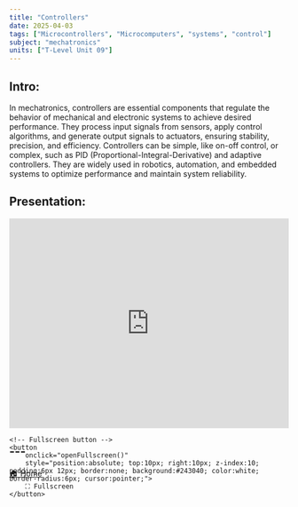 ```yaml
---
title: "Controllers"
date: 2025-04-03
tags: ["Microcontrollers", "Microcomputers", "systems", "control"]
subject: "mechatronics"
units: ["T-Level Unit 09"]
---
```


## Intro:

In mechatronics, controllers are essential components that regulate the behavior of mechanical and electronic systems to achieve desired performance. They process input signals from sensors, apply control algorithms, and generate output signals to actuators, ensuring stability, precision, and efficiency. Controllers can be simple, like on-off control, or complex, such as PID (Proportional-Integral-Derivative) and adaptive controllers. They are widely used in robotics, automation, and embedded systems to optimize performance and maintain system reliability.

## Presentation:

<div id="pdf-container" style="position: relative; width: 100%; height: 0; padding-top: 75%;">
    <iframe 
        id="pdf-frame"
        src="https://EngineeringShare.github.io/engineering-hub/presentations/Controllers.pdf"
        style="position: absolute; top: 0; left: 0; width: 100%; height: 100%; border: none;" 
        allowfullscreen
        webkitallowfullscreen
        mozallowfullscreen>
    </iframe>

    <!-- Fullscreen button -->
    <button 
        onclick="openFullscreen()" 
        style="position:absolute; top:10px; right:10px; z-index:10; padding:6px 12px; border:none; background:#243040; color:white; border-radius:6px; cursor:pointer;">
        ⛶ Fullscreen
    </button>
</div>

<script>
    function openFullscreen() {
        const elem = document.getElementById("pdf-frame");
        if (elem.requestFullscreen) {
            elem.requestFullscreen();
        } else if (elem.webkitRequestFullscreen) { // Safari
            elem.webkitRequestFullscreen();
        } else if (elem.msRequestFullscreen) { // IE11
            elem.msRequestFullscreen();
        }
    }
</script>

## ---

<a href="https://engineeringshare.github.io/engineering-hub">🏠 Home</a>
